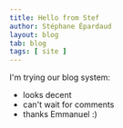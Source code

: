 ```yaml
---
title: Hello from Stef
author: Stéphane Épardaud
layout: blog
tab: blog
tags: [ site ]
---
```

I'm trying our blog system:

* looks decent
* can't wait for comments
* thanks Emmanuel :)

